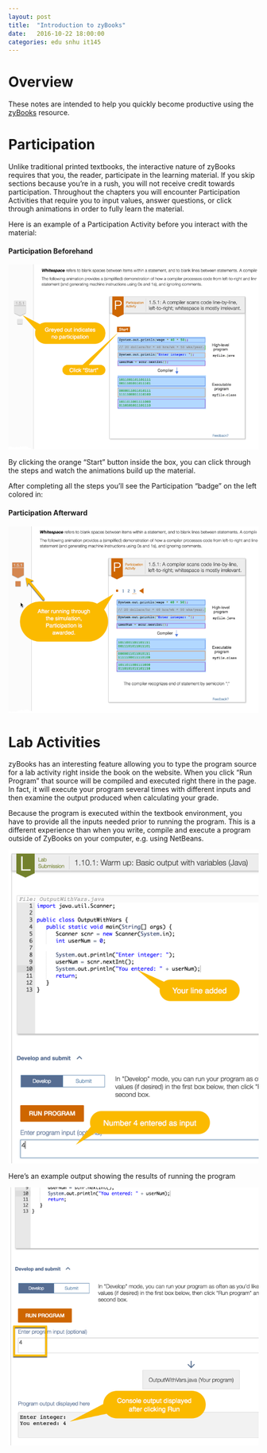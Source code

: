 ```yaml
---
layout: post
title:  "Introduction to zyBooks"
date:   2016-10-22 18:00:00
categories: edu snhu it145
---
```

# Overview
These notes are intended to help you quickly become productive using the <a href="https://zybooks.zyante.com">zyBooks</a> resource.
# Participation
Unlike traditional printed textbooks, the interactive nature of zyBooks requires that you, the reader, participate in the learning material. If you skip sections because you’re in a rush, you will not receive credit towards participation. Throughout the chapters you will encounter Participation Activities that require you to input values, answer questions, or click through animations in order to fully learn the material.

Here is an example of a Participation Activity before you interact with the material:

#### Participation Beforehand
<img src="/img/it145-zybooks-part-before.png">

By clicking the orange “Start” button inside the box, you can click through the steps and watch the animations build up the material.

After completing all the steps you’ll see the Participation “badge” on the left colored in:

#### Participation Afterward
<img src="/img/it145-zybooks-part-award.png">

# Lab Activities
zyBooks has an interesting feature allowing you to type the program source for a lab activity right inside the book on the website. When you click “Run Program” that source will be compiled and executed right there in the page. In fact, it will execute your program several times with different inputs and then examine the output produced when calculating your grade.

Because the program is executed within the textbook environment, you have to provide all the inputs needed prior to running the program. This is a different experience than when you write, compile and execute a program outside of ZyBooks on your computer, e.g. using NetBeans.

<img src="/img/it145-zybooks-lab-1.10.1-input.png">

Here’s an example output showing the results of running the program

<img src="/img/it145-zybooks-lab-1.10.1-output.png">
